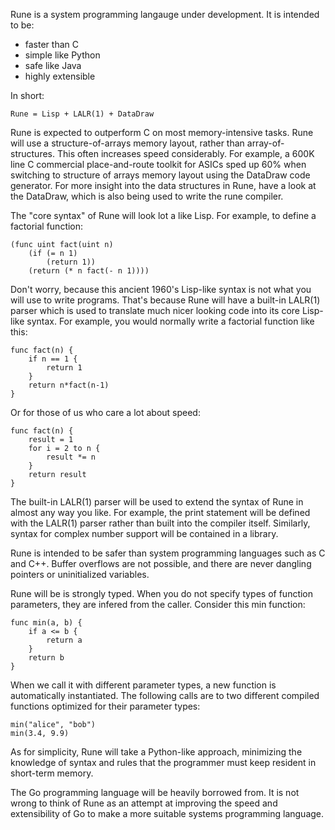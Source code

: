 Rune is a system programming langauge under development.  It is intended to be:

- faster than C
- simple like Python
- safe like Java
- highly extensible

In short:

    Rune = Lisp + LALR(1) + DataDraw

Rune is expected to outperform C on most memory-intensive tasks.  Rune will use
a structure-of-arrays memory layout, rather than array-of-structures.  This
often increases speed considerably.  For example, a 600K line C commercial
place-and-route toolkit for ASICs sped up 60% when switching to structure of
arrays memory layout using the DataDraw code generator.  For more insight into
the data structures in Rune, have a look at the DataDraw, which is also being
used to write the rune compiler.

The "core syntax" of Rune will look lot a like Lisp.  For example, to define a
factorial function:

    (func uint fact(uint n)
        (if (= n 1)
            (return 1))
        (return (* n fact(- n 1))))

Don't worry, because this ancient 1960's Lisp-like syntax is not what you will
use to write programs.  That's because Rune will have a built-in LALR(1) parser
which is used to translate much nicer looking code into its core Lisp-like
syntax.  For example, you would normally write a factorial function like this:

    func fact(n) {
        if n == 1 {
            return 1
        }
        return n*fact(n-1)
    }

Or for those of us who care a lot about speed:

    func fact(n) {
        result = 1
        for i = 2 to n {
            result *= n
        }
        return result
    }

The built-in LALR(1) parser will be used to extend the syntax of Rune in almost
any way you like.  For example, the print statement will be defined with the
LALR(1) parser rather than built into the compiler itself.  Similarly, syntax
for complex number support will be contained in a library.

Rune is intended to be safer than system programming languages such as C and
C++.  Buffer overflows are not possible, and there are never dangling pointers
or uninitialized variables.

Rune will be is strongly typed.  When you do not specify types of function
parameters, they are infered from the caller.  Consider this min function:

    func min(a, b) {
        if a <= b {
            return a
        }
        return b
    }

When we call it with different parameter types, a new function is automatically
instantiated.  The following calls are to two different compiled functions
optimized for their parameter types:

    min("alice", "bob")
    min(3.4, 9.9)

As for simplicity, Rune will take a Python-like approach, minimizing the
knowledge of syntax and rules that the programmer must keep resident in
short-term memory.

The Go programming language will be heavily borrowed from.  It is not wrong to
think of Rune as an attempt at improving the speed and extensibility of Go to
make a more suitable systems programming language.
